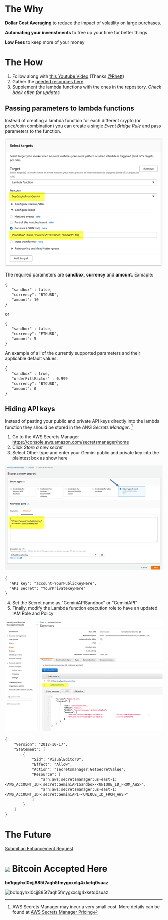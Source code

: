 # The Why

**Dollar Cost Averaging** to reduce the impact of volatility on large purchases. 

**Automating your invenstments** to free up your time for better things

**Low Fees** to keep more of your money

# The How

1. Follow along with <a href="https://www.youtube.com/watch?v=h6r1h3am6kA" target="_blank">this Youtube Video</a> (Thanks <a href="https://linktr.ee/RhettReisman">@Rhett</a>)
2. Gather the <a href="https://rhettre.notion.site/Gemini-API-Functions-for-AWS-abe92c33a13b4be19d232d5c91edfccf" target="_blank">needed resources here</a>. 
3. Supplement the lambda functions with the ones in the repository. _Check back often for updates._

## Passing parameters to lambda functions
Instead of creating a lambda function for each different crypto (or price/coin combination) you can create a single _Event Bridge Rule_ and pass parameters to the function.

<img src="/assets/readme/lambda-parameters.png"> 

The required parameters are **sandbox**, **currency** and **amount**. Exmaple:
```
{
   "sandbox" : false, 
   "currency": "BTCUSD", 
   "amount": 10
}
```
or 
```
{
   "sandbox" : false, 
   "currency": "ETHUSD", 
   "amount": 5
}
```

An example of all of the currently supported parameters and their applicable default values.  

```
{
   "sandbox" : true,
   "orderFillFactor" : 0.999
   "currency": "BTCUSD", 
   "amount": 0
}
```

## Hiding API keys
Instead of pasting your public and private API keys directly into the lambda function they should be stored in the _AWS Secrets Manager_. [^1]
1. Go to the AWS Secrets Manager https://console.aws.amazon.com/secretsmanager/home
2. Click _Store a new secret_
3. Select Other type and enter your Gemini public and private key into the plaintest box as show here

<img src="/assets/readme/api-secret.png"> 

```
{
  "API key": "account-YourPublicKeyHere",
  "API Secret": "YourPrivateKeyHere"
}
```

4. Set the Secret name as "GeminiAPISandbox" or "GeminiAPI"
5. Finally, modify the Lambda function execution role to have an updated IAM Role and Policy

<img src="/assets/readme/iam-role-policy.png"> 

```
{
    "Version": "2012-10-17",
    "Statement": [
        {
            "Sid": "VisualEditor0",
            "Effect": "Allow",
            "Action": "secretsmanager:GetSecretValue",
            "Resource": [
                "arn:aws:secretsmanager:us-east-1:<AWS_ACCOUNT_ID>:secret:GeminiAPISandbox-<UNIQUE_ID_FROM_AWS>",
                "arn:aws:secretsmanager:us-east-1:<AWS_ACCOUNT_ID>:secret:GeminiAPI-<UNIQUE_ID_FROM_AWS>"
            ]
        }
    ]
}
```


# The Future
<a href="https://github.com/TheTallMan67/Gemini-API-Functions-for-AWS/discussions/new" target="_blank">Submit an Enhancement Request</a>

# <img src="https://cryptologos.cc/logos/bitcoin-btc-logo.png?v=018" width="30" heigh="30"/> Bitcoin Accepted Here
**bc1qqyhxl0cjj885t7aqh5fmygxxclg4xketq0suaz**

<img id='btc-donations' 
            src="https://api.qrserver.com/v1/create-qr-code/?size=150x150&data=bc1qqyhxl0cjj885t7aqh5fmygxxclg4xketq0suaz" 
            alt="bc1qqyhxl0cjj885t7aqh5fmygxxclg4xketq0suaz" 
            width="150" 
            height="150"/>

[^1]: AWS Secrets Manager may incur a very small cost. More details can be found at <a href="https://aws.amazon.com/secrets-manager/pricing/" target="_blank">AWS Secrets Manager Pricing</a>
